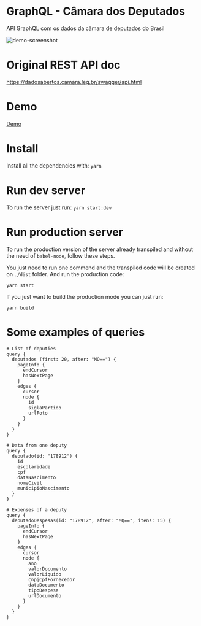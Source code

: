 # GraphQL - Câmara dos Deputados
API GraphQL com os dados da câmara de deputados do Brasil

![demo-screenshot](https://user-images.githubusercontent.com/3718366/56203532-5c572f80-603d-11e9-9e12-0dbf0223fc8b.png)

# Original REST API doc

https://dadosabertos.camara.leg.br/swagger/api.html

# Demo

[Demo](https://graphql-camara-deputados.herokuapp.com/)

# Install

Install all the dependencies with: `yarn`

# Run dev server

To run the server just run: `yarn start:dev`

# Run production server

To run the production version of the server already transpiled and without the need of `babel-node`, follow these steps.

You just need to run one commend and the transpiled code will be created on `./dist` folder. And run the production code:

```
yarn start
```

If you just want to build the production mode you can just run:

```
yarn build
```

# Some examples of queries

```
# List of deputies
query {
  deputados (first: 20, after: "MQ==") {
    pageInfo {
      endCursor
      hasNextPage
    }
    edges {
      cursor
      node {
        id
        siglaPartido
        urlFoto
      }
    }
  }
}
```

```
# Data from one deputy
query {
  deputado(id: "178912") {
    id
    escolaridade
    cpf
    dataNascimento
    nomeCivil
    municipioNascimento
  }
}
```

```
# Expenses of a deputy
query {
  deputadoDespesas(id: "178912", after: "MQ==", itens: 15) {
    pageInfo {
      endCursor
      hasNextPage
    }
    edges {
      cursor
      node {
        ano
        valorDocumento
        valorLiquido
        cnpjCpfFornecedor
        dataDocumento
        tipoDespesa
        urlDocumento
      }
    }
  }
}
```
